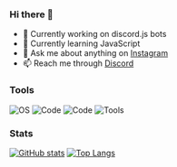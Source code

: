 ### Hi there 👋

- 🔭 Currently working on discord.js bots
- 🌱 Currently learning JavaScript
- 💬 Ask me about anything on [Instagram](https://instagram.com/yewshanooi)
- 📫 Reach me through [Discord](https://discordapp.com/users/266124126584963082/)

### Tools 

![OS](https://img.shields.io/badge/OS-Windows-informational?style=flat&logo=windows&logoColor=white&color=2bbc8a) ![Code](https://img.shields.io/badge/Code-JavaScript-informational?style=flat&logo=javascript&logoColor=white&color=2bbc8a) ![Code](https://img.shields.io/badge/Code-Node.js-informational?style=flat&logo=node.js&logoColor=white&color=2bbc8a) ![Tools](https://img.shields.io/badge/Tools-VisualStudioCode-blue.svg?logo=visual-studio-code&logoColor=white&color=2bbc8a)

### Stats

[![GitHub stats](https://github-readme-stats.vercel.app/api?username=javaruntimemc&show_icons=true&title_color=#FFFFFF&text_color=#FFFFFF&icon_color=#FFFFFF&bg_color=#000000&border_radius=10)](https://github.com/anuraghazra/github-readme-stats) 
[![Top Langs](https://github-readme-stats.vercel.app/api/top-langs/?username=javaruntimemc&title_color=#FFFFFF&text_color=#FFFFFF&icon_color=#FFFFFF&bg_color=#000000&border_radius=10)](https://github.com/anuraghazra/github-readme-stats)
